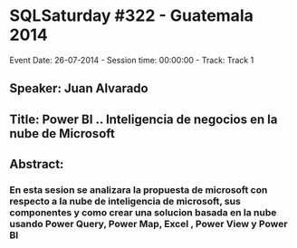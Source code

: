 # SQLSaturday #322 - Guatemala 2014
Event Date: 26-07-2014 - Session time: 00:00:00 - Track: Track 1
## Speaker: Juan Alvarado
## Title: Power BI .. Inteligencia de negocios en la nube de Microsoft
## Abstract:
### En esta sesion se analizara la propuesta de microsoft con respecto a la nube de inteligencia de microsoft, sus componentes y como crear una solucion basada en la nube usando Power Query, Power Map, Excel , Power View y Power BI
